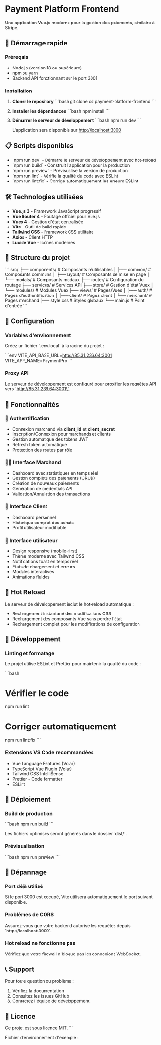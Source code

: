 # Payment Platform Frontend

Une application Vue.js moderne pour la gestion des paiements, similaire à Stripe.

## 🚀 Démarrage rapide

### Prérequis

- Node.js (version 18 ou supérieure)
- npm ou yarn
- Backend API fonctionnant sur le port 3001

### Installation

1. **Cloner le repository**
   \`\`\`bash
   git clone <repository-url>
   cd payment-platform-frontend
   \`\`\`

2. **Installer les dépendances**
   \`\`\`bash
   npm install
   \`\`\`

3. **Démarrer le serveur de développement**
   \`\`\`bash
   npm run dev
   \`\`\`

   L'application sera disponible sur [http://localhost:3000](http://localhost:3000)

## 📋 Scripts disponibles

- \`npm run dev\` - Démarre le serveur de développement avec hot-reload
- \`npm run build\` - Construit l'application pour la production
- \`npm run preview\` - Prévisualise la version de production
- \`npm run lint\` - Vérifie la qualité du code avec ESLint
- \`npm run lint:fix\` - Corrige automatiquement les erreurs ESLint

## 🛠️ Technologies utilisées

- **Vue.js 3** - Framework JavaScript progressif
- **Vue Router 4** - Routage officiel pour Vue.js
- **Vuex 4** - Gestion d'état centralisée
- **Vite** - Outil de build rapide
- **Tailwind CSS** - Framework CSS utilitaire
- **Axios** - Client HTTP
- **Lucide Vue** - Icônes modernes

## 📁 Structure du projet

\`\`\`
src/
├── components/          # Composants réutilisables
│   ├── common/         # Composants communs
│   ├── layout/         # Composants de mise en page
│   └── modals/         # Composants modaux
├── router/             # Configuration du routage
├── services/           # Services API
├── store/              # Gestion d'état Vuex
│   └── modules/        # Modules Vuex
├── views/              # Pages/Vues
│   ├── auth/          # Pages d'authentification
│   ├── client/        # Pages client
│   └── merchant/      # Pages marchand
├── style.css          # Styles globaux
└── main.js            # Point d'entrée
\`\`\`

## 🔧 Configuration

### Variables d'environnement

Créez un fichier \`.env.local\` à la racine du projet :

\`\`\`env
VITE_API_BASE_URL=http://85.31.236.64:3001
VITE_APP_NAME=PaymentPro
\`\`\`

### Proxy API

Le serveur de développement est configuré pour proxifier les requêtes API vers \`http://85.31.236.64:3001\`.

## 📱 Fonctionnalités

### 🔐 Authentification
- Connexion marchand via **client_id** et **client_secret**
- Inscription/Connexion pour marchands et clients
- Gestion automatique des tokens JWT
- Refresh token automatique
- Protection des routes par rôle

### 👨‍💼 Interface Marchand
- Dashboard avec statistiques en temps réel
- Gestion complète des paiements (CRUD)
- Création de nouveaux paiements
- Génération de credentials API
- Validation/Annulation des transactions

### 👤 Interface Client
- Dashboard personnel
- Historique complet des achats
- Profil utilisateur modifiable

### 🎨 Interface utilisateur
- Design responsive (mobile-first)
- Thème moderne avec Tailwind CSS
- Notifications toast en temps réel
- États de chargement et erreurs
- Modales interactives
- Animations fluides

## 🔄 Hot Reload

Le serveur de développement inclut le hot-reload automatique :
- Rechargement instantané des modifications CSS
- Rechargement des composants Vue sans perdre l'état
- Rechargement complet pour les modifications de configuration

## 🧪 Développement

### Linting et formatage

Le projet utilise ESLint et Prettier pour maintenir la qualité du code :

\`\`\`bash
# Vérifier le code
npm run lint

# Corriger automatiquement
npm run lint:fix
\`\`\`

### Extensions VS Code recommandées

- Vue Language Features (Volar)
- TypeScript Vue Plugin (Volar)
- Tailwind CSS IntelliSense
- Prettier - Code formatter
- ESLint

## 🚀 Déploiement

### Build de production

\`\`\`bash
npm run build
\`\`\`

Les fichiers optimisés seront générés dans le dossier \`dist/\`.

### Prévisualisation

\`\`\`bash
npm run preview
\`\`\`

## 🐛 Dépannage

### Port déjà utilisé
Si le port 3000 est occupé, Vite utilisera automatiquement le port suivant disponible.

### Problèmes de CORS
Assurez-vous que votre backend autorise les requêtes depuis \`http://localhost:3000\`.

### Hot reload ne fonctionne pas
Vérifiez que votre firewall n'bloque pas les connexions WebSocket.

## 📞 Support

Pour toute question ou problème :
1. Vérifiez la documentation
2. Consultez les issues GitHub
3. Contactez l'équipe de développement

## 📄 Licence

Ce projet est sous licence MIT.
\`\`\`

Fichier d'environnement d'exemple :
